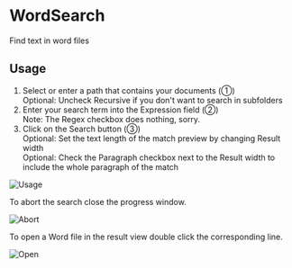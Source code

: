 # WordSearch
Find text in word files

## Usage

1. Select or enter a path that contains your documents (①)  
   Optional: Uncheck Recursive if you don't want to search in subfolders
2. Enter your search term into the Expression field (②)  
   Note: The Regex checkbox does nothing, sorry.
3. Click on the Search button (③)  
   Optional: Set the text length of the match preview by changing Result width  
   Optional: Check the Paragraph checkbox next to the Result width to include the whole paragraph of the match

![Usage](https://i.imgur.com/PInmc4S.png)

To abort the search close the progress window.

![Abort](https://i.imgur.com/m5JEVW0.png)

To open a Word file in the result view double click the corresponding line.

![Open](https://i.imgur.com/g6c1VV1.png)
